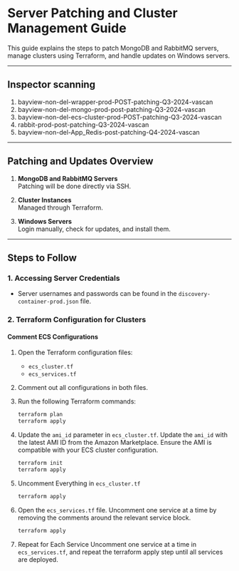# Server Patching and Cluster Management Guide  

This guide explains the steps to patch MongoDB and RabbitMQ servers, manage clusters using Terraform, and handle updates on Windows servers.

---

## Inspector scanning 
1. bayview-non-del-wrapper-prod-POST-patching-Q3-2024-vascan
2. bayview-non-del-mongo-prod-post-patching-Q3-2024-vascan
3. bayview-non-del-ecs-cluster-prod-POST-patching-Q3-2024-vascan
4. rabbit-prod-post-patching-Q3-2024-vascan
5. bayview-non-del-App_Redis-post-patching-Q4-2024-vascan
---

## Patching and Updates Overview  

1. **MongoDB and RabbitMQ Servers**  
   Patching will be done directly via SSH.  

2. **Cluster Instances**  
   Managed through Terraform.  

3. **Windows Servers**  
   Login manually, check for updates, and install them.

---

## Steps to Follow  

### 1. Accessing Server Credentials  

- Server usernames and passwords can be found in the `discovery-container-prod.json` file.  

### 2. Terraform Configuration for Clusters  

#### Comment ECS Configurations  

1. Open the Terraform configuration files:  
   - `ecs_cluster.tf`  
   - `ecs_services.tf`  

2. Comment out all configurations in both files.

3. Run the following Terraform commands:  
   ```bash
   terraform plan
   terraform apply
   ```
4. Update the `ami_id` parameter in `ecs_cluster.tf`. Update the `ami_id` with the latest AMI ID from the Amazon Marketplace. Ensure the AMI is compatible with your ECS cluster configuration.  
   ```bash
   terraform init
   terraform apply
   ```
5. Uncomment Everything in `ecs_cluster.tf`
   ```bash
   terraform apply
   ```
6. Open the `ecs_services.tf` file. Uncomment one service at a time by removing the comments around the relevant service block. 
   ```bash
   terraform apply
   ```
7. Repeat for Each Service
Uncomment one service at a time in `ecs_services.tf`, and repeat the terraform apply step until all services are deployed.
